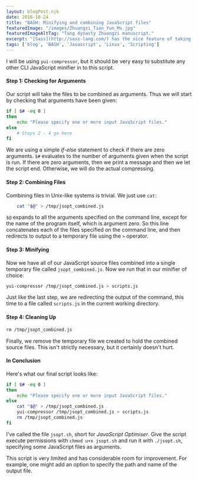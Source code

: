 ```yaml
---
layout: blogPost.njk
date: 2018-10-24
title: "BASH: Minifying and combining JavaScript files"
featuredImage: "/images/Zhuangzi_Tian_Yun_Ms.jpg"
featuredImageAltTag: "Tang dynasty Zhuangzi manuscript."
excerpt: "[Sass](http://sass-lang.com/) has the nice feature of taking a group of source files and putting them together as a single CSS file, with the advantage of reducing the number of HTTP connections the web browser has to open when loading your webpage, thus speeding it up. It also has the option to *minify* the code—taking out any characters that are purely cosmetic. In this article we will perform a similar task for JavaScript files, using BASH and a JavaScript minifier program."
tags: ['blog', 'BASH', 'Javascript', 'Linux', 'Scripting']
---
```


I will be using `yui-compressor`, but it should be very easy to substitute any other CLI JavaScript minifier in to this script.

#### Step 1: Checking for Arguments

Our script will take the files to be combined as arguments. Thus we will start by checking that arguments have been given:

```bash
if [ $# -eq 0 ]
then
    echo "Please specify one or more input JavaScript files."
else
    # Steps 2 - 4 go here
fi
```

We are using a simple *if-else* statement to check if there are zero arguments. `$#` evaluates to the number of arguments given when the script is run. If there are zero arguments, then we print a message and then we let the script end. Otherwise, we will do the actual compressing.

#### Step 2: Combining Files

Combining files in Unix-like systems is trivial. We just use `cat`:

```bash
    cat "$@" > /tmp/jsopt_combined.js
```

`$@` expands to all the arguments specified on the command line, except for the name of the program itself, which is argument zero. So this line concatenates each of the files specified on the command line, and then redirects to output to a temporary file using the `>` operator.

#### Step 3: Minifying

Now we have all of our JavaScript source files combined into a single temporary file called `jsopt_combined.js`. Now we run that in our minifier of choice:

```bash
yui-compressor /tmp/jsopt_combined.js > scripts.js
```

Just like the last step, we are redirecting the output of the command, this time to a file called `scripts.js` in the current working directory.

#### Step 4: Cleaning Up

```bash
rm /tmp/jsopt_combined.js
```

Finally, we remove the temporary file we created to hold the combined source files. This isn't strictly necessary, but it certainly doesn't hurt.

#### In Conclusion

Here's what our final script looks like:

```bash
if [ $# -eq 0 ]
then
    echo "Please specify one or more input JavaScript files."
else
    cat "$@" > /tmp/jsopt_combined.js
    yui-compressor /tmp/jsopt_combined.js > scripts.js
    rm /tmp/jsopt_combined.js
fi
```

I've called the file `jsopt.sh`, short for *JavaScript Optimiser*. Give the script execute permissions with `chmod u+x jsopt.sh` and run it with `./jsopt.sh`, specifying some JavaScript files as arguments.

This script is very limited and has considerable room for improvement. For example, one might add an option to specify the path and name of the  output file.
